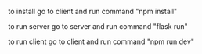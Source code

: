 to install go to client and run command "npm install"

to run server go to server and run command "flask run"

to run client go to client and run  command "npm run 
dev"
